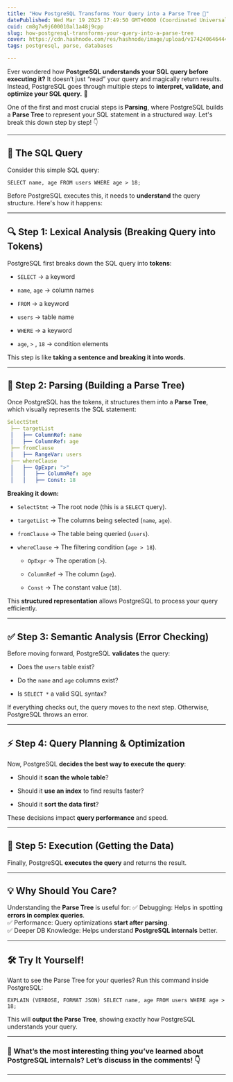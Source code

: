 ```yaml
---
title: "How PostgreSQL Transforms Your Query into a Parse Tree 🌳"
datePublished: Wed Mar 19 2025 17:49:50 GMT+0000 (Coordinated Universal Time)
cuid: cm8g7w9j600010al1a48j9cpp
slug: how-postgresql-transforms-your-query-into-a-parse-tree
cover: https://cdn.hashnode.com/res/hashnode/image/upload/v1742406464444/36a51cf8-79c2-4cbd-9522-36c018514743.png
tags: postgresql, parse, databases

---
```


Ever wondered how **PostgreSQL understands your SQL query before executing it?** It doesn’t just “read” your query and magically return results. Instead, PostgreSQL goes through multiple steps to **interpret, validate, and optimize your SQL query.** 🚀

One of the first and most crucial steps is **Parsing**, where PostgreSQL builds a **Parse Tree** to represent your SQL statement in a structured way. Let's break this down step by step! 👇

---

## 🚀 The SQL Query

Consider this simple SQL query:

```pgsql
SELECT name, age FROM users WHERE age > 18;
```

Before PostgreSQL executes this, it needs to **understand** the query structure. Here's how it happens:

---

## 🔍 Step 1: Lexical Analysis (Breaking Query into Tokens)

PostgreSQL first breaks down the SQL query into **tokens**:

* `SELECT` → a keyword
    
* `name`, `age` → column names
    
* `FROM` → a keyword
    
* `users` → table name
    
* `WHERE` → a keyword
    
* `age`, `>` , `18` → condition elements
    

This step is like **taking a sentence and breaking it into words**.

---

## 🌳 Step 2: Parsing (Building a Parse Tree)

Once PostgreSQL has the tokens, it structures them into a **Parse Tree**, which visually represents the SQL statement:

```yaml
SelectStmt
 ├── targetList
 │   ├── ColumnRef: name
 │   ├── ColumnRef: age
 ├── fromClause
 │   ├── RangeVar: users
 ├── whereClause
 │   ├── OpExpr: ">"
 │   │   ├── ColumnRef: age
 │   │   ├── Const: 18
```

**Breaking it down:**

* `SelectStmt` → The root node (this is a `SELECT` query).
    
* `targetList` → The columns being selected (`name`, `age`).
    
* `fromClause` → The table being queried (`users`).
    
* `whereClause` → The filtering condition (`age > 18`).
    
    * `OpExpr` → The operation (`>`).
        
    * `ColumnRef` → The column (`age`).
        
    * `Const` → The constant value (`18`).
        

This **structured representation** allows PostgreSQL to process your query efficiently.

---

## ✅ Step 3: Semantic Analysis (Error Checking)

Before moving forward, PostgreSQL **validates** the query:

* Does the `users` table exist?
    
* Do the `name` and `age` columns exist?
    
* Is `SELECT *` a valid SQL syntax?
    

If everything checks out, the query moves to the next step. Otherwise, PostgreSQL throws an error.

---

## ⚡ Step 4: Query Planning & Optimization

Now, PostgreSQL **decides the best way to execute the query**:

* Should it **scan the whole table**?
    
* Should it **use an index** to find results faster?
    
* Should it **sort the data first**?
    

These decisions impact **query performance** and speed.

---

## 🎯 Step 5: Execution (Getting the Data)

Finally, PostgreSQL **executes the query** and returns the result.

---

## 💡 Why Should You Care?

Understanding the **Parse Tree** is useful for: ✅ Debugging: Helps in spotting **errors in complex queries**.  
✅ Performance: Query optimizations **start after parsing**.  
✅ Deeper DB Knowledge: Helps understand **PostgreSQL internals** better.

---

## 🛠️ Try It Yourself!

Want to see the Parse Tree for your queries? Run this command inside PostgreSQL:

```pgsql
EXPLAIN (VERBOSE, FORMAT JSON) SELECT name, age FROM users WHERE age > 18;
```

This will **output the Parse Tree**, showing exactly how PostgreSQL understands your query.

---

### 🚀 What’s the most interesting thing you’ve learned about PostgreSQL internals? Let’s discuss in the comments! 👇

---
